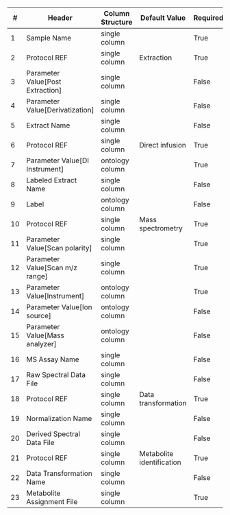 | # |Header  | Column Structure  | Default Value  | Required | Min Length | Max Length | Controlled Terms |
|---|--------|-------------------|----------------|----------|------------|------------|------------------|
| 1 | Sample Name | single column |  | True | 1 | - | |
| 2 | Protocol REF | single column | Extraction | True | - | - | |
| 3 | Parameter Value[Post Extraction] | single column |  | False | - | - | |
| 4 | Parameter Value[Derivatization] | single column |  | False | - | - | |
| 5 | Extract Name | single column |  | False | - | - | |
| 6 | Protocol REF | single column | Direct infusion | True | - | - | |
| 7 | Parameter Value[DI Instrument] | ontology column |  | True | 5 | - | |
| 8 | Labeled Extract Name | single column |  | False | - | - | |
| 9 | Label | ontology column |  | False | - | - | |
| 10 | Protocol REF | single column | Mass spectrometry | True | - | - | |
| 11 | Parameter Value[Scan polarity] | single column |  | True | 1 | - | [Controlled Terms](../../../docs/prioritised-control-lists/assay-file-control-lists/di-ms.md#parameter-valuescan-polarity-column)|
| 12 | Parameter Value[Scan m/z range] | single column |  | True | 1 | - | |
| 13 | Parameter Value[Instrument] | ontology column |  | True | 1 | - | |
| 14 | Parameter Value[Ion source] | ontology column |  | False | - | - | |
| 15 | Parameter Value[Mass analyzer] | ontology column |  | False | - | - | [Controlled Terms](../../../docs/prioritised-control-lists/assay-file-control-lists/di-ms.md#parameter-valuemass-analyzer-column)|
| 16 | MS Assay Name | single column |  | False | - | - | |
| 17 | Raw Spectral Data File | single column |  | False | - | - | |
| 18 | Protocol REF | single column | Data transformation | True | - | - | |
| 19 | Normalization Name | single column |  | False | - | - | |
| 20 | Derived Spectral Data File | single column |  | False | - | - | |
| 21 | Protocol REF | single column | Metabolite identification | True | - | - | |
| 22 | Data Transformation Name | single column |  | False | - | - | |
| 23 | Metabolite Assignment File | single column |  | True | 1 | - | |
